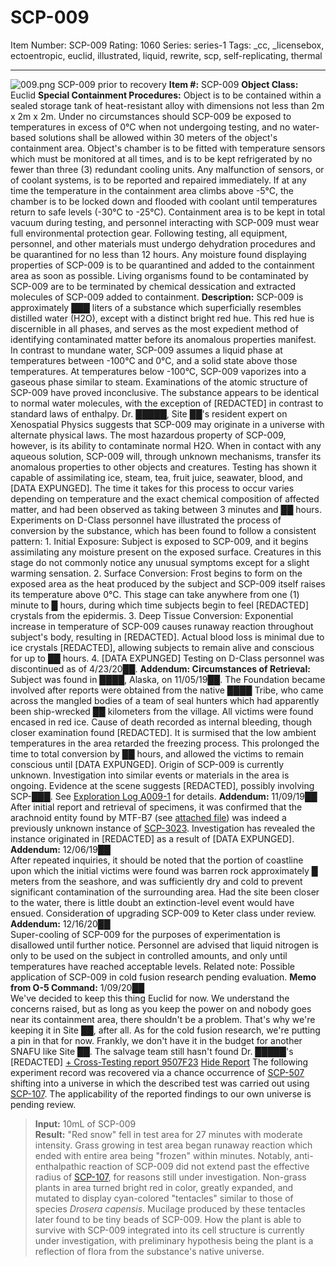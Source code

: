 # SCP-009
Item Number: SCP-009
Rating: 1060
Series: series-1
Tags: _cc, _licensebox, ectoentropic, euclid, illustrated, liquid, rewrite, scp, self-replicating, thermal

---

![009.png](https://scp-wiki.wdfiles.com/local--files/scp-009/009.png)
SCP-009 prior to recovery
**Item #:** SCP-009
**Object Class:** Euclid
**Special Containment Procedures:** Object is to be contained within a sealed storage tank of heat-resistant alloy with dimensions not less than 2m x 2m x 2m.
Under no circumstances should SCP-009 be exposed to temperatures in excess of 0°C when not undergoing testing, and no water-based solutions shall be allowed within 30 meters of the object's containment area. Object's chamber is to be fitted with temperature sensors which must be monitored at all times, and is to be kept refrigerated by no fewer than three (3) redundant cooling units. Any malfunction of sensors, or of coolant systems, is to be reported and repaired immediately. If at any time the temperature in the containment area climbs above -5°C, the chamber is to be locked down and flooded with coolant until temperatures return to safe levels (-30°C to -25°C).
Containment area is to be kept in total vacuum during testing, and personnel interacting with SCP-009 must wear full environmental protection gear. Following testing, all equipment, personnel, and other materials must undergo dehydration procedures and be quarantined for no less than 12 hours. Any moisture found displaying properties of SCP-009 is to be quarantined and added to the containment area as soon as possible. Living organisms found to be contaminated by SCP-009 are to be terminated by chemical dessication and extracted molecules of SCP-009 added to containment.
**Description:** SCP-009 is approximately ███ liters of a substance which superficially resembles distilled water (H2O), except with a distinct bright red hue. This red hue is discernible in all phases, and serves as the most expedient method of identifying contaminated matter before its anomalous properties manifest. In contrast to mundane water, SCP-009 assumes a liquid phase at temperatures between -100°C and 0°C, and a solid state above those temperatures. At temperatures below -100°C, SCP-009 vaporizes into a gaseous phase similar to steam.
Examinations of the atomic structure of SCP-009 have proved inconclusive. The substance appears to be identical to normal water molecules, with the exception of [REDACTED] in contrast to standard laws of enthalpy. Dr. █████, Site ██'s resident expert on Xenospatial Physics suggests that SCP-009 may originate in a universe with alternate physical laws.
The most hazardous property of SCP-009, however, is its ability to contaminate normal H2O. When in contact with any aqueous solution, SCP-009 will, through unknown mechanisms, transfer its anomalous properties to other objects and creatures. Testing has shown it capable of assimilating ice, steam, tea, fruit juice, seawater, blood, and [DATA EXPUNGED]. The time it takes for this process to occur varies depending on temperature and the exact chemical composition of affected matter, and had been observed as taking between 3 minutes and ██ hours.
Experiments on D-Class personnel have illustrated the process of conversion by the substance, which has been found to follow a consistent pattern:
1\. Initial Exposure: Subject is exposed to SCP-009, and it begins assimilating any moisture present on the exposed surface. Creatures in this stage do not commonly notice any unusual symptoms except for a slight warming sensation.
2\. Surface Conversion: Frost begins to form on the exposed area as the heat produced by the subject and SCP-009 itself raises its temperature above 0°C. This stage can take anywhere from one (1) minute to █ hours, during which time subjects begin to feel [REDACTED] crystals from the epidermis.
3\. Deep Tissue Conversion: Exponential increase in temperature of SCP-009 causes runaway reaction throughout subject's body, resulting in [REDACTED]. Actual blood loss is minimal due to ice crystals [REDACTED], allowing subjects to remain alive and conscious for up to ██ hours.
4\. [DATA EXPUNGED]
Testing on D-Class personnel was discontinued as of 4/23/20██.
**Addendum: Circumstances of Retrieval:** Subject was found in ████, Alaska, on 11/05/19██. The Foundation became involved after reports were obtained from the native ████ Tribe, who came across the mangled bodies of a team of seal hunters which had apparently been ship-wrecked ██ kilometers from the village.
All victims were found encased in red ice. Cause of death recorded as internal bleeding, though closer examination found [REDACTED]. It is surmised that the low ambient temperatures in the area retarded the freezing process. This prolonged the time to total conversion by ██ hours, and allowed the victims to remain conscious until [DATA EXPUNGED].
Origin of SCP-009 is currently unknown. Investigation into similar events or materials in the area is ongoing. Evidence at the scene suggests [REDACTED], possibly involving SCP-███.
See [Exploration Log A009-1](/exploration-log-a009-1) for details.
**Addendum:** 11/09/19██  
After initial report and retrieval of specimens, it was confirmed that the arachnoid entity found by MTF-B7 (see [attached file](/exploration-log-a009-1)) was indeed a previously unknown instance of [SCP-3023](/scp-3023). Investigation has revealed the instance originated in [REDACTED] as a result of [DATA EXPUNGED].
**Addendum:** 12/06/19██  
After repeated inquiries, it should be noted that the portion of coastline upon which the initial victims were found was barren rock approximately █ meters from the seashore, and was sufficiently dry and cold to prevent significant contamination of the surrounding area. Had the site been closer to the water, there is little doubt an extinction-level event would have ensued.
Consideration of upgrading SCP-009 to Keter class under review.
**Addendum:** 12/16/20██  
Super-cooling of SCP-009 for the purposes of experimentation is disallowed until further notice. Personnel are advised that liquid nitrogen is only to be used on the subject in controlled amounts, and only until temperatures have reached acceptable levels.
Related note: Possible application of SCP-009 in cold fusion research pending evaluation.
**Memo from O-5 Command:** 1/09/20██  
We've decided to keep this thing Euclid for now. We understand the concerns raised, but as long as you keep the power on and nobody goes near its containment area, there shouldn't be a problem. That's why we're keeping it in Site ██, after all.
As for the cold fusion research, we're putting a pin in that for now. Frankly, we don't have it in the budget for another SNAFU like Site ██. The salvage team still hasn't found Dr. █████'s [REDACTED]
[\+ Cross-Testing report 9507F23](javascript:;)
[ Hide Report](javascript:;)
The following experiment record was recovered via a chance occurrence of [SCP-507](/scp-507) shifting into a universe in which the described test was carried out using [SCP-107](/scp-107). The applicability of the reported findings to our own universe is pending review.
> **Input:** 10mL of SCP-009  
>  **Result:** "Red snow" fell in test area for 27 minutes with moderate intensity. Grass growing in test area began runaway reaction which ended with entire area being "frozen" within minutes. Notably, anti-enthalpathic reaction of SCP-009 did not extend past the effective radius of [SCP-107](/scp-107), for reasons still under investigation. Non-grass plants in area turned bright red in color, greatly expanded, and mutated to display cyan-colored "tentacles" similar to those of species _Drosera capensis_. Mucilage produced by these tentacles later found to be tiny beads of SCP-009. How the plant is able to survive with SCP-009 integrated into its cell structure is currently under investigation, with preliminary hypothesis being the plant is a reflection of flora from the substance's native universe.